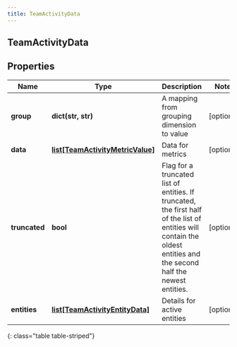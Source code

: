 ```yaml
---
title: TeamActivityData
---
```

## TeamActivityData

## Properties

|Name | Type | Description | Notes|
|------------ | ------------- | ------------- | -------------|
| **group** | **dict(str, str)** | A mapping from grouping dimension to value | [optional] |
| **data** | [**list[TeamActivityMetricValue]**](TeamActivityMetricValue.html) | Data for metrics | [optional] |
| **truncated** | **bool** | Flag for a truncated list of entities. If truncated, the first half of the list of entities will contain the oldest entities and the second half the newest entities. | [optional] |
| **entities** | [**list[TeamActivityEntityData]**](TeamActivityEntityData.html) | Details for active entities | [optional] |
{: class="table table-striped"}


